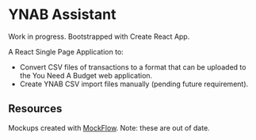 # YNAB Assistant

Work in progress. Bootstrapped with Create React App.

A React Single Page Application to:

* Convert CSV files of transactions to a format that can be uploaded to the You Need A Budget web application.
* Create YNAB CSV import files manually (pending future requirement).

## Resources

Mockups created with [MockFlow](https://www.mockflow.com/). Note: these are out of date.
